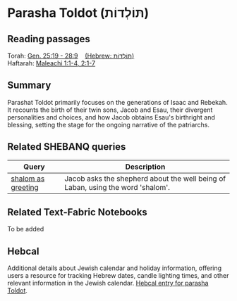 # Parasha Toldot (תּוֹלְדוֹת)

## Reading passages

Torah: [Gen. 25:19 - 28:9](https://www.stepbible.org/?q=version=NASB2020|reference=Gen.28:19-28:9&options=HNVUG) &nbsp;&nbsp; [(Hebrew: תּוֹלְדוֹת)](https://tikkun.io/#/p/toldot)<br>
Haftarah: [Maleachi 1:1-4, 2:1-7](https://www.stepbible.org/?q=version=NASB2020|reference=Mal.1:1-4;2:1-7&options=HNVUG)

## Summary

Parashat Toldot primarily focuses on the generations of Isaac and Rebekah. It recounts the birth of their twin sons, Jacob and Esau, their divergent personalities and choices, and how Jacob obtains Esau's birthright and blessing, setting the stage for the ongoing narrative of the patriarchs.

## Related SHEBANQ queries

Query | Description
--- | ---
[shalom as greeting](https://shebanq.ancient-data.org/hebrew/queries?goto=3224) | Jacob asks the shepherd about the well being of Laban, using the word 'shalom'.

## Related Text-Fabric Notebooks

To be added

## Hebcal

Additional details about Jewish calendar and holiday information, offering users a resource for tracking Hebrew dates, candle lighting times, and other relevant information in the Jewish calendar. [Hebcal entry for parasha Toldot](https://www.hebcal.com/sedrot/toldot).
